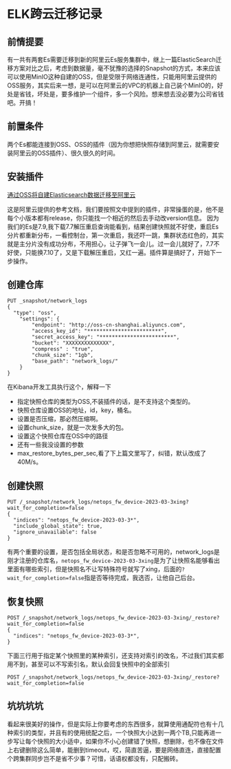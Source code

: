 # ELK跨云迁移记录
## 前情提要

有一共有两套Es需要迁移到新的阿里云Es服务集群中，继上一篇ElasticSearch迁移方案对比之后，考虑到数据量，毫不犹豫的选择的Snapshot的方式，本来应该可以使用MinIO这种自建的OSS，但是受限于网络连通性，只能用阿里云提供的OSS服务，其实后来一想，是可以在阿里云的VPC的机器上自己装个MinIO的，好处是省钱，坏处是，要多维护一个组件，多一个风险。想来想去没必要为公司省钱吧。开搞！

## 前置条件

两个Es都能连接到OSS、OSS的插件（因为你想把快照存储到阿里云，就需要安装阿里云的OSS插件）、很久很久的时间。

## 安装插件

[通过OSS将自建Elasticsearch数据迁移至阿里云](https://help.aliyun.com/document_detail/170022.html?spm=a2c4g.137323.0.0.4ef21a2ecL8PaX)

这是阿里云提供的参考文档，我们要按照文中提到的插件，非常操蛋的是，他不是每个小版本都有release，你只能找一个相近的然后去手动改version信息。
因为我们的Es是7.9,我下载7.7解压重启查询能看到，结果创建快照就不好使，重启Es分片都重新分布，一看控制台，第一次重启，我还吓一跳，集群状态红色的，其实就是主分片没有成功分布，不用担心，让子弹飞一会儿。过一会儿就好了，7.7不好使，只能换7.10了，又是下载解压重启，又红一遍。插件算是搞好了，开始下一步操作。

## 创建仓库

```
PUT _snapshot/network_logs
{
  "type": "oss",
    "settings": {
        "endpoint": "http://oss-cn-shanghai.aliyuncs.com",
        "access_key_id": "************************",
        "secret_access_key": "************************",
        "bucket": "XXXXXXXXXXXXXX",
        "compress" : "true",
        "chunk_size": "1gb",
        "base_path": "network_logs/"
    }
}
```

在Kibana开发工具执行这个，解释一下

- 指定快照仓库的类型为OSS,不装插件的话，是不支持这个类型的。
- 快照仓库设置OSS的地址，id，key，桶名。
- 设置是否压缩，那必然压缩啊。
- 设置chunk_size，就是一次发多大的包。
- 设置这个快照仓库在OSS中的路径
- 还有一些我没设置的参数
- max_restore_bytes_per_sec,看了下上篇文里写了，纠错，默认改成了40M/s。

## 创建快照

```
PUT /_snapshot/network_logs/netops_fw_device-2023-03-3xing?wait_for_completion=false
{
  "indices": "netops_fw_device-2023-03-3*",
  "include_global_state": true,
  "ignore_unavailable": false
}
```

有两个重要的设置，是否包括全局状态，和是否忽略不可用的，network_logs是刚才注册的仓库名，`netops_fw_device-2023-03-3xing`是为了让快照名能够看出里面有哪些索引，但是快照名不让写特殊符号就写了xing，后面的`?wait_for_completion=false`指是否等待完成，我选否，让他自己后台。

## 恢复快照

```
POST /_snapshot/network_logs/netops_fw_device-2023-03-3xing/_restore?wait_for_completion=false
{
  "indices": "netops_fw_device-2023-03-3*",
}
```

下面三行用于指定某个快照里的某种索引，还支持对索引的改名，不过我们其实都用不到，甚至可以不写索引名，默认会回复快照中的全部索引

```
POST /_snapshot/network_logs/netops_fw_device-2023-03-3xing/_restore?wait_for_completion=false
```

## 坑坑坑坑

看起来很美好的操作，但是实际上你要考虑的东西很多，就算使用通配符也有十几种索引的类型，并且有的使用统配之后，一个快照大小达到一两个TB,只能再进一步写让每个快照的大小适中，如果你不小心创建错了快照，想删除，也不像在文件上右键删除这么简单，能删到timeout，哎，简直苦逼，要是网络直连，直接配置个跨集群同步岂不是省不少事？可惜，话语权都没有，只配搬砖。